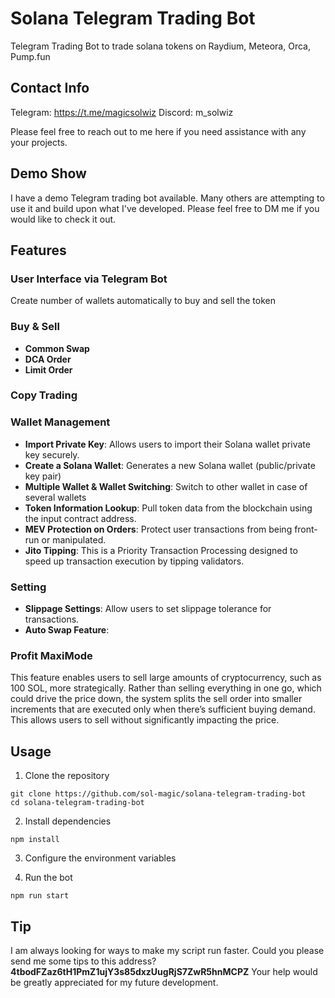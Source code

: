 # Solana Telegram Trading Bot
Telegram Trading Bot to trade solana tokens on Raydium, Meteora, Orca, Pump.fun

## Contact Info

Telegram: https://t.me/magicsolwiz Discord: m_solwiz

Please feel free to reach out to me here if you need assistance with any your projects.

## Demo Show
I have a demo Telegram trading bot available. Many others are attempting to use it and build upon what I've developed. Please feel free to DM me if you would like to check it out.

## Features

### User Interface via Telegram Bot
Create number of wallets automatically to buy and sell the token
### Buy & Sell
- **Common Swap**
- **DCA Order**
- **Limit Order**
### Copy Trading
### Wallet Management
- **Import Private Key**: Allows users to import their Solana wallet private key securely.
- **Create a Solana Wallet**: Generates a new Solana wallet (public/private key pair)
- **Multiple Wallet & Wallet Switching**: Switch to other wallet in case of several wallets
- **Token Information Lookup**: Pull token data from the blockchain using the input contract address.
- **MEV Protection on Orders**: Protect user transactions from being front-run or manipulated.
- **Jito Tipping**: This is a Priority Transaction Processing designed to speed up transaction execution by tipping validators.
### Setting
- **Slippage Settings**: Allow users to set slippage tolerance for transactions.
- **Auto Swap Feature**: 
### Profit MaxiMode
This feature enables users to sell large amounts of cryptocurrency, such as 100 SOL, more strategically. Rather than selling everything in one go, which could drive the price down, the system splits the sell order into smaller increments that are executed only when there’s sufficient buying demand. This allows users to sell without significantly impacting the price.

## Usage
1. Clone the repository
```
git clone https://github.com/sol-magic/solana-telegram-trading-bot
cd solana-telegram-trading-bot
```
2. Install dependencies
```
npm install
```
3. Configure the environment variables

<!-- Rename the .env.copy file to .env and set RPC and WSS, main wallet's secret key, and jito auth keypair. -->

4. Run the bot

```
npm run start
```

## Tip
I am always looking for ways to make my script run faster. Could you please send me some tips to this address? **4tbodFZaz6tH1PmZ1ujY3s85dxzUugRjS7ZwR5hnMCPZ** Your help would be greatly appreciated for my future development.
